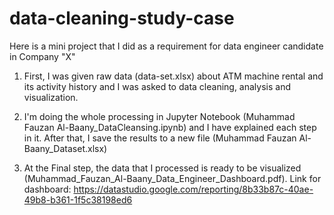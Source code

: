 # data-cleaning-study-case

Here is a mini project that I did as a requirement for data engineer candidate in Company "X"

1. First, I was given raw data (data-set.xlsx) about ATM machine rental and its activity history and I was asked to data cleaning, analysis and visualization. 

2. I'm doing the whole processing in Jupyter Notebook (Muhammad Fauzan Al-Baany_DataCleansing.ipynb) and I have explained each step in it. After that, I save the results to a new file (Muhammad Fauzan Al-Baany_Dataset.xlsx)

3. At the Final step, the data that I processed is ready to be visualized (Muhammad_Fauzan_Al-Baany_Data_Engineer_Dashboard.pdf). Link for dashboard: https://datastudio.google.com/reporting/8b33b87c-40ae-49b8-b361-1f5c38198ed6 
